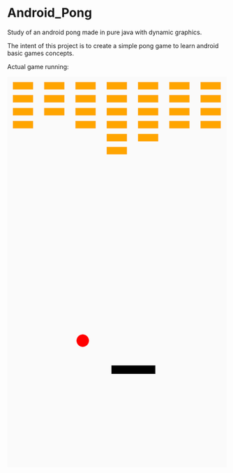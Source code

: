 # Android_Pong
Study of an android pong made in pure java with dynamic graphics.


The intent of this project is to create a simple pong game to learn android basic games concepts.

Actual game running:

![Image of actual game](https://github.com/ricardaotsi/Android_Pong/blob/master/Screenshot_20160621-121411.png)
